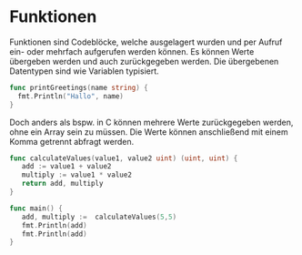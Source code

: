 # Funktionen
Funktionen sind Codeblöcke, welche ausgelagert wurden und per Aufruf ein- oder mehrfach aufgerufen werden können. Es können Werte übergeben werden und auch zurückgegeben werden. Die übergebenen Datentypen sind wie Variablen typisiert.
```go
func printGreetings(name string) {
  fmt.Println("Hallo", name)
}
```

Doch anders als bspw. in C können mehrere Werte zurückgegeben werden, ohne ein Array sein zu müssen. Die Werte können anschließend mit einem Komma getrennt abfragt werden.
```go
func calculateValues(value1, value2 uint) (uint, uint) {
   add := value1 + value2
   multiply := value1 * value2
   return add, multiply
}

func main() {
   add, multiply :=  calculateValues(5,5)
   fmt.Println(add)
   fmt.Println(add)
}
```
